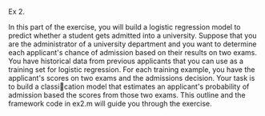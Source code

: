 Ex 2.

In this part of the exercise, you will build a logistic regression model to
predict whether a student gets admitted into a university.
Suppose that you are the administrator of a university department and
you want to determine each applicant's chance of admission based on their results on two exams. 
You have historical data from previous applicants
that you can use as a training set for logistic regression. For each training
example, you have the applicant's scores on two exams and the admissions
decision.
Your task is to build a classication model that estimates an applicant's
probability of admission based the scores from those two exams. This outline
and the framework code in ex2.m will guide you through the exercise.
